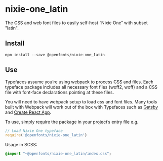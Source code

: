 
# nixie-one_latin

The CSS and web font files to easily self-host “Nixie One” with subset "latin".

## Install

`npm install --save @openfonts/nixie-one_latin`

## Use

Typefaces assume you’re using webpack to process CSS and files. Each typeface
package includes all necessary font files (woff2, woff) and a CSS file with
font-face declarations pointing at these files.

You will need to have webpack setup to load css and font files. Many tools built
with Webpack will work out of the box with Typefaces such as [Gatsby](https://github.com/gatsbyjs/gatsby)
and [Create React App](https://github.com/facebookincubator/create-react-app).

To use, simply require the package in your project’s entry file e.g.

```javascript
// Load Nixie One typeface
require('@openfonts/nixie-one_latin')
```

Usage in SCSS:
```scss
@import "~@openfonts/nixie-one_latin/index.css";
```
